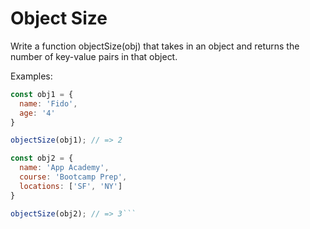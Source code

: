 # Object Size

Write a function objectSize(obj) that takes in an object and returns the number of key-value pairs in that object.  

Examples:

```js
const obj1 = {
  name: 'Fido',
  age: '4'
}

objectSize(obj1); // => 2

const obj2 = {
  name: 'App Academy',
  course: 'Bootcamp Prep',
  locations: ['SF', 'NY']
}

objectSize(obj2); // => 3```